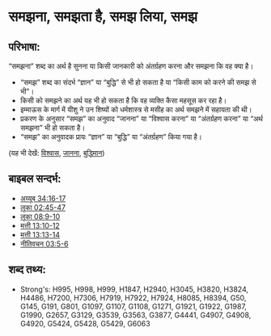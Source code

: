 # समझना, समझता है, समझ लिया, समझ #

## परिभाषा: ##

“समझना” शब्द का अर्थ है सुनना या किसी जानकारी को अंतर्ग्रहण करना और समझना कि वह क्या है।

* “समझ” शब्द का संदर्भ “ज्ञान” या “बुद्धि” से भी हो सकता है या “किसी काम को करने की समझ से भी”।
* किसी को समझने का अर्थ यह भी हो सकता है कि वह व्यक्ति कैसा महसूस कर रहा है।
* इम्माऊस के मार्ग में यीशु ने उन शिष्यों को धर्मशास्त्र से मसीह का अर्थ समझने में सहायता की थी।
* प्रकरण के अनुसार “समझ” का अनुवाद “जानना” या “विश्वास करना” या “अंतर्ग्रहण करना” या “अर्थ समझना” भी हो सकता है।
* “समझ” का अनुवादक प्रायः “ज्ञान” या “बुद्धि” या “अंतर्ग्रहण” किया गया है। 

(यह भी देखें: [विश्वास](../kt/believe.md), [जानना](../other/know.md), [बुद्धिमान](../kt/wise.md))

## बाइबल सन्दर्भ: ##

* [अय्यूब 34:16-17](rc://hi/tn/help/job/34/16)
* [लूका 02:45-47](rc://hi/tn/help/luk/02/45)
* [लूका 08:9-10](rc://hi/tn/help/luk/08/09)
* [मत्ती 13:10-12](rc://hi/tn/help/mat/13/10)
* [मत्ती 13:13-14](rc://hi/tn/help/mat/13/13)
* [नीतिवचन 03:5-6](rc://hi/tn/help/pro/03/05)

## शब्द तथ्य: ##

* Strong's: H995, H998, H999, H1847, H2940, H3045, H3820, H3824, H4486, H7200, H7306, H7919, H7922, H7924, H8085, H8394, G50, G145, G191, G801, G1097, G1107, G1108, G1271, G1921, G1922, G1987, G1990, G2657, G3129, G3539, G3563, G3877, G4441, G4907, G4908, G4920, G5424, G5428, G5429, G6063
